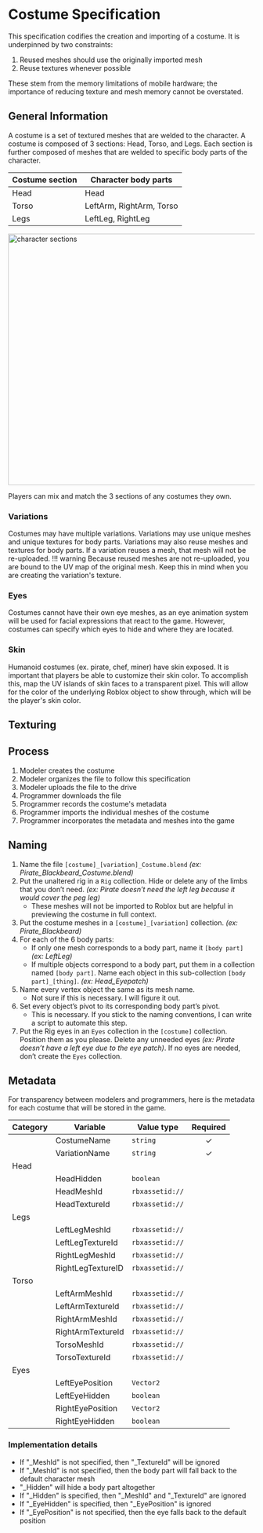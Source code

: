 # Costume Specification

This specification codifies the creation and importing of a costume. It is underpinned by two constraints:

1. Reused meshes should use the originally imported mesh
2. Reuse textures whenever possible

These stem from the memory limitations of mobile hardware; the importance of reducing texture and mesh memory cannot be overstated.

## General Information
A costume is a set of textured meshes that are welded to the character. A costume is composed of 3 sections: Head, Torso, and Legs. Each section is further composed of meshes that are welded to specific body parts of the character.

| Costume section | Character body parts |
| --- | --- |
| Head | Head |
| Torso | LeftArm, RightArm, Torso |
| Legs | LeftLeg, RightLeg|

<img src="../img/character_sections.png" alt="character sections" width="512"/>

Players can mix and match the 3 sections of any costumes they own.

### Variations
Costumes may have multiple variations. Variations may use unique meshes and unique textures for body parts. Variations may also reuse meshes and textures for body parts. If a variation reuses a mesh, that mesh will not be re-uploaded.
!!! warning
	Because reused meshes are not re-uploaded, you are bound to the UV map of the original mesh. Keep this in mind when you are creating the variation's texture.

### Eyes
Costumes cannot have their own eye meshes, as an eye animation system will be used for facial expressions that react to the game. However, costumes can specify which eyes to hide and where they are located.

### Skin
Humanoid costumes (ex. pirate, chef, miner) have skin exposed. It is important that players be able to customize their skin color. To accomplish this, map the UV islands of skin faces to a transparent pixel. This will allow for the color of the underlying Roblox object to show through, which will be the player's skin color.
## Texturing

## Process
1. Modeler creates the costume
2. Modeler organizes the file to follow this specification
3. Modeler uploads the file to the drive
4. Programmer downloads the file
5. Programmer records the costume's metadata
6. Programmer imports the individual meshes of the costume
7. Programmer incorporates the metadata and meshes into the game

## Naming
1. Name the file `[costume]_[variation]_Costume.blend` *(ex: Pirate_Blackbeard_Costume.blend)*
2. Put the unaltered rig in a `Rig` collection. Hide or delete any of the limbs that you don’t need. *(ex: Pirate doesn’t need the left leg because it would cover the peg leg)*
	* These meshes will not be imported to Roblox but are helpful in previewing the costume in full context.
3. Put the costume meshes in a `[costume]_[variation]` collection. *(ex: Pirate_Blackbeard)*
4. For each of the 6 body parts:
	* If only one mesh corresponds to a body part, name it `[body part]` *(ex: LeftLeg)*
	* If multiple objects correspond to a body part, put them in a collection named `[body part]`. Name each object in this sub-collection
		`[body part]_[thing]`. *(ex: Head_Eyepatch)*
5. Name every vertex object the same as its mesh name.
	* Not sure if this is necessary. I will figure it out.
6. Set every object’s pivot to its corresponding body part’s pivot.
	* This is necessary. If you stick to the naming conventions, I can write a script to automate this step.
7. Put the Rig eyes in an `Eyes` collection in the `[costume]` collection. Position them as you please. Delete any unneeded eyes *(ex: Pirate doesn’t have a left eye due to the eye patch)*. If no eyes are needed, don’t create the `Eyes` collection.
## Metadata
For transparency between modelers and programmers, here is the metadata for each costume that will be stored in the game.

| Category | Variable | Value type | Required |
| --- | --- | --- | :---: |
| | CostumeName | `string` | ✓ |
| | VariationName | `string` | ✓ |
| Head | | |
| | HeadHidden | `boolean` |
| | HeadMeshId | `rbxassetid://` |
| | HeadTextureId | `rbxassetid://` |
| Legs | | |
| | LeftLegMeshId | `rbxassetid://` |
| | LeftLegTextureId | `rbxassetid://` |
| | RightLegMeshId | `rbxassetid://` |
| | RightLegTextureID | `rbxassetid://` |
| Torso | | |
| | LeftArmMeshId | `rbxassetid://` |
| | LeftArmTextureId | `rbxassetid://` |
| | RightArmMeshId | `rbxassetid://` |
| | RightArmTextureId | `rbxassetid://` |
| | TorsoMeshId | `rbxassetid://` |
| | TorsoTextureId | `rbxassetid://` |
| Eyes | | |
| | LeftEyePosition | `Vector2` |
| | LeftEyeHidden | `boolean` |
| | RightEyePosition | `Vector2` |
| | RightEyeHidden | `boolean` |

### Implementation details

* If "_MeshId" is not specified, then "_TextureId" will be ignored
* If "_MeshId" is not specified, then the body part will fall back to the default character mesh
* "_Hidden" will hide a body part altogether
* If "_Hidden" is specified, then "_MeshId" and "_TextureId" are ignored
* If "_EyeHidden" is specified, then "_EyePosition" is ignored
* If "_EyePosition" is not specified, then the eye falls back to the default position